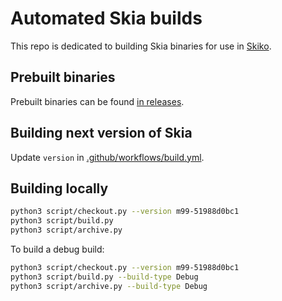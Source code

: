 # Automated Skia builds

This repo is dedicated to building Skia binaries for use in [Skiko](https://github.com/JetBrains/skiko).

## Prebuilt binaries

Prebuilt binaries can be found [in releases](https://github.com/JetBrains/skia-pack/releases).

## Building next version of Skia

Update `version` in [.github/workflows/build.yml](https://github.com/JetBrains/skia-pack/blob/master/.github/workflows/build.yml).

## Building locally

```sh
python3 script/checkout.py --version m99-51988d0bc1
python3 script/build.py
python3 script/archive.py
```

To build a debug build:

```sh
python3 script/checkout.py --version m99-51988d0bc1
python3 script/build.py --build-type Debug
python3 script/archive.py --build-type Debug
```
